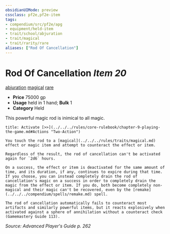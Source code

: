 ```yaml
---
obsidianUIMode: preview
cssclass: pf2e,pf2e-item
tags:
- compendium/src/pf2e/apg
- equipment/held-item
- trait/school/abjuration
- trait/magical
- trait/rarity/rare
aliases: ["Rod Of Cancellation"]
---
```

# Rod Of Cancellation *Item 20*  
[abjuration](abjuration.md)  [magical](magical.md)  [rare](rare.md)  

- **Price** 75000 gp
- **Usage** held in 1 hand; **Bulk** 1
- **Category** Held

This powerful magic rod is inimical to all magic.

```ad-embed-ability
title: Activate [>>](../../../rules/core-rulebook/chapter-9-playing-the-game.md#Actions "Two-Action")

You touch the rod to a [magical](../../../rules/traits/magical.md) effect or magic item and attempt to counteract the effect or item.

Regardless of the result, the rod of cancellation can't be activated again for `2d6` hours.

On a success, the effect or item is deactivated for the same amount of time, and its duration, if any, continues to expire during that time. If you choose, you can instead completely drain the rod of cancellation's magic on a success in order to completely drain the magic from the effect or item. If you do, both become completely non-magical and their magic can't be recovered, even by the [remake](../../../compendium/spells/remake.md) spell.

The rod of cancellation automatically fails to counteract most artifacts and similarly powerful items, but it reacts explosively when activated against a sphere of annihilation without a counteract check (Gamemastery Guide 113).
```

*Source: Advanced Player's Guide p. 262*
